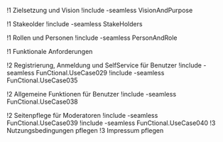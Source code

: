 !1 Zielsetzung und Vision
!include -seamless VisionAndPurpose

!1 Stakeolder
!include -seamless StakeHolders

!1 Rollen und Personen
!include -seamless PersonAndRole

!1 Funktionale Anforderungen

!2 Registrierung, Anmeldung und SelfService für Benutzer
!include -seamless FunCtional.UseCase029
!include -seamless FunCtional.UseCase035

!2 Allgemeine Funktionen für Benutzer
!include -seamless FunCtional.UseCase038

!2 Seitenpflege für Moderatoren
!include -seamless FunCtional.UseCase039
!include -seamless FunCtional.UseCase040
!3 Nutzungsbedingungen pflegen
!3 Impressum pflegen